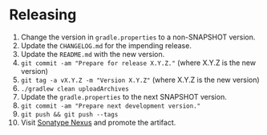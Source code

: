Releasing
=========

 1. Change the version in `gradle.properties` to a non-SNAPSHOT version.
 2. Update the `CHANGELOG.md` for the impending release.
 3. Update the `README.md` with the new version.
 4. `git commit -am "Prepare for release X.Y.Z."` (where X.Y.Z is the new version)
 5. `git tag -a vX.Y.Z -m "Version X.Y.Z"` (where X.Y.Z is the new version)
 6. `./gradlew clean uploadArchives`
 7. Update the `gradle.properties` to the next SNAPSHOT version.
 8. `git commit -am "Prepare next development version."`
 9. `git push && git push --tags`
 10. Visit [Sonatype Nexus](https://oss.sonatype.org/) and promote the artifact.
